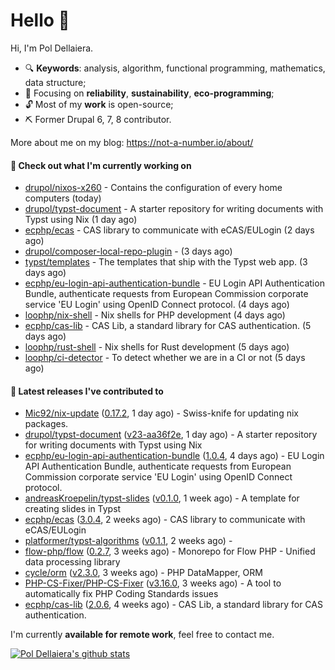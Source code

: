 # Hello 👋

Hi, I'm Pol Dellaiera.

- 🔍 **Keywords**: analysis, algorithm, functional programming, mathematics, data structure;
- 🎯 Focusing on **reliability**, **sustainability**, **eco-programming**;
- 🔓 Most of my **work** is open-source;
- ⛏️ Former Drupal 6, 7, 8 contributor.

More about me on my blog: https://not-a-number.io/about/

#### 👷 Check out what I'm currently working on

- [drupol/nixos-x260](https://github.com/drupol/nixos-x260) - Contains the configuration of every home computers (today)
- [drupol/typst-document](https://github.com/drupol/typst-document) - A starter repository for writing documents with Typst using Nix (1 day ago)
- [ecphp/ecas](https://github.com/ecphp/ecas) - CAS library to communicate with eCAS/EULogin (2 days ago)
- [drupol/composer-local-repo-plugin](https://github.com/drupol/composer-local-repo-plugin) -  (3 days ago)
- [typst/templates](https://github.com/typst/templates) - The templates that ship with the Typst web app. (3 days ago)
- [ecphp/eu-login-api-authentication-bundle](https://github.com/ecphp/eu-login-api-authentication-bundle) - EU Login API Authentication Bundle, authenticate requests from European Commission corporate service &#39;EU Login&#39; using OpenID Connect protocol. (4 days ago)
- [loophp/nix-shell](https://github.com/loophp/nix-shell) - Nix shells for PHP development (4 days ago)
- [ecphp/cas-lib](https://github.com/ecphp/cas-lib) - CAS Lib, a standard library for CAS authentication. (5 days ago)
- [loophp/rust-shell](https://github.com/loophp/rust-shell) - Nix shells for Rust development (5 days ago)
- [loophp/ci-detector](https://github.com/loophp/ci-detector) - To detect whether we are in a CI or not (5 days ago)

#### 🔭 Latest releases I've contributed to

- [Mic92/nix-update](https://github.com/Mic92/nix-update) ([0.17.2](https://github.com/Mic92/nix-update/releases/tag/0.17.2), 1 day ago) - Swiss-knife for updating nix packages.
- [drupol/typst-document](https://github.com/drupol/typst-document) ([v23-aa36f2e](https://github.com/drupol/typst-document/releases/tag/v23-aa36f2e), 1 day ago) - A starter repository for writing documents with Typst using Nix
- [ecphp/eu-login-api-authentication-bundle](https://github.com/ecphp/eu-login-api-authentication-bundle) ([1.0.4](https://github.com/ecphp/eu-login-api-authentication-bundle/releases/tag/1.0.4), 4 days ago) - EU Login API Authentication Bundle, authenticate requests from European Commission corporate service &#39;EU Login&#39; using OpenID Connect protocol.
- [andreasKroepelin/typst-slides](https://github.com/andreasKroepelin/typst-slides) ([v0.1.0](https://github.com/andreasKroepelin/typst-slides/releases/tag/v0.1.0), 1 week ago) - A template for creating slides in Typst
- [ecphp/ecas](https://github.com/ecphp/ecas) ([3.0.4](https://github.com/ecphp/ecas/releases/tag/3.0.4), 2 weeks ago) - CAS library to communicate with eCAS/EULogin
- [platformer/typst-algorithms](https://github.com/platformer/typst-algorithms) ([v0.1.1](https://github.com/platformer/typst-algorithms/releases/tag/v0.1.1), 2 weeks ago) - 
- [flow-php/flow](https://github.com/flow-php/flow) ([0.2.7](https://github.com/flow-php/flow/releases/tag/0.2.7), 3 weeks ago) - Monorepo for Flow PHP - Unified data processing library
- [cycle/orm](https://github.com/cycle/orm) ([v2.3.0](https://github.com/cycle/orm/releases/tag/v2.3.0), 3 weeks ago) - PHP DataMapper, ORM
- [PHP-CS-Fixer/PHP-CS-Fixer](https://github.com/PHP-CS-Fixer/PHP-CS-Fixer) ([v3.16.0](https://github.com/PHP-CS-Fixer/PHP-CS-Fixer/releases/tag/v3.16.0), 3 weeks ago) - A tool to automatically fix PHP Coding Standards issues
- [ecphp/cas-lib](https://github.com/ecphp/cas-lib) ([2.0.6](https://github.com/ecphp/cas-lib/releases/tag/2.0.6), 4 weeks ago) - CAS Lib, a standard library for CAS authentication.

I'm currently **available for remote work**, feel free to contact me.

[![Pol Dellaiera's github stats](https://github-readme-stats.vercel.app/api?username=drupol&count_private=true&show_icons=true)](https://github.com/drupol)
